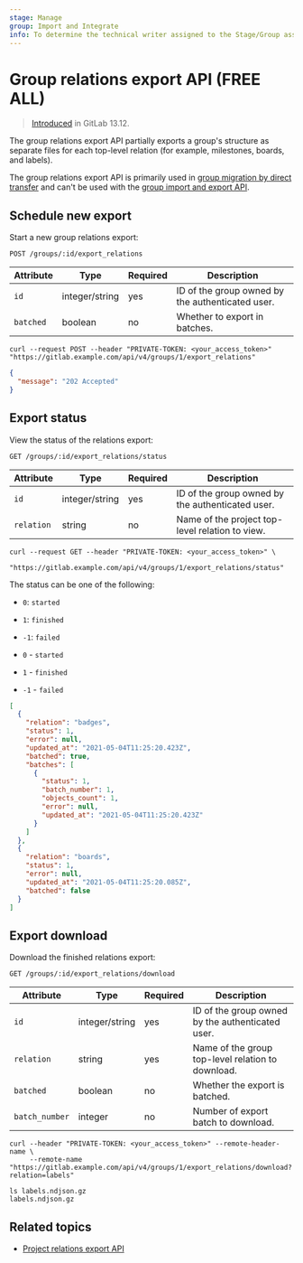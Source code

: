 ```yaml
---
stage: Manage
group: Import and Integrate
info: To determine the technical writer assigned to the Stage/Group associated with this page, see https://handbook.gitlab.com/handbook/product/ux/technical-writing/#assignments
---
```


# Group relations export API **(FREE ALL)**

> [Introduced](https://gitlab.com/gitlab-org/gitlab/-/merge_requests/59978) in GitLab 13.12.

The group relations export API partially exports a group's structure as separate files for each
top-level
relation (for example, milestones, boards, and labels).

The group relations export API is primarily used in
[group migration by direct transfer](../user/group/import/index.md#migrate-groups-by-direct-transfer-recommended)
and
can't be used with the [group import and export API](group_import_export.md).

## Schedule new export

Start a new group relations export:

```plaintext
POST /groups/:id/export_relations
```

| Attribute | Type           | Required | Description                                      |
|-----------|----------------|----------|--------------------------------------------------|
| `id`      | integer/string | yes      | ID of the group owned by the authenticated user. |
| `batched` | boolean        | no       | Whether to export in batches.                    |

```shell
curl --request POST --header "PRIVATE-TOKEN: <your_access_token>" "https://gitlab.example.com/api/v4/groups/1/export_relations"
```

```json
{
  "message": "202 Accepted"
}
```

## Export status

View the status of the relations export:

```plaintext
GET /groups/:id/export_relations/status
```

| Attribute  | Type           | Required | Description                                      |
|------------|----------------|----------|--------------------------------------------------|
| `id`       | integer/string | yes      | ID of the group owned by the authenticated user. |
| `relation` | string         | no       | Name of the project top-level relation to view.  |

```shell
curl --request GET --header "PRIVATE-TOKEN: <your_access_token>" \
     "https://gitlab.example.com/api/v4/groups/1/export_relations/status"
```

The status can be one of the following:

- `0`: `started`
- `1`: `finished`
- `-1`: `failed`

- `0` - `started`
- `1` - `finished`
- `-1` - `failed`

```json
[
  {
    "relation": "badges",
    "status": 1,
    "error": null,
    "updated_at": "2021-05-04T11:25:20.423Z",
    "batched": true,
    "batches": [
      {
        "status": 1,
        "batch_number": 1,
        "objects_count": 1,
        "error": null,
        "updated_at": "2021-05-04T11:25:20.423Z"
      }
    ]
  },
  {
    "relation": "boards",
    "status": 1,
    "error": null,
    "updated_at": "2021-05-04T11:25:20.085Z",
    "batched": false
  }
]
```

## Export download

Download the finished relations export:

```plaintext
GET /groups/:id/export_relations/download
```

| Attribute      | Type           | Required | Description                                       |
|----------------|----------------|----------|---------------------------------------------------|
| `id`           | integer/string | yes      | ID of the group owned by the authenticated user.  |
| `relation`     | string         | yes      | Name of the group top-level relation to download. |
| `batched`      | boolean        | no       | Whether the export is batched.                    |
| `batch_number` | integer        | no       | Number of export batch to download.               |

```shell
curl --header "PRIVATE-TOKEN: <your_access_token>" --remote-header-name \
     --remote-name "https://gitlab.example.com/api/v4/groups/1/export_relations/download?relation=labels"
```

```shell
ls labels.ndjson.gz
labels.ndjson.gz
```

## Related topics

- [Project relations export API](project_relations_export.md)
